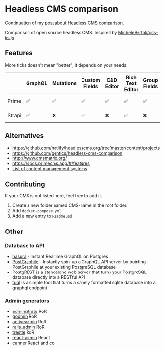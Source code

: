 # Headless CMS comparison

Continuation of my [post about Headless CMS comparison](https://dev.to/stereobooster/headless-graphql-cms-51id).

Comparison of open source headless CMS. Inspired by [MicheleBertoli/css-in-js](https://github.com/MicheleBertoli/css-in-js).

## Features

More ticks doesn't mean "better", it depends on your needs.

|        | GraphQL | Mutations | Custom Fields | D&D Editor | Rich Text Editor | Group Fields | Media Library | Image Manipulation | Image Crops | Asset CDN | Previews | Releases | Localization | Localized fields | Revision history | Webhooks |
| ------ | ------- | --------- | ------------- | ---------- | ---------------- | ------------ | ------------- | ------------------ | ----------- | --------- | -------- | -------- | ------------ | ---------------- | ---------------- | -------- |
| Prime  | ✅      | ✅        | ✅            | ✅         | ✅               | ✅           | 3rd-party     | 3rd-party          | ✅          | 3rd-party | ✅       | ✅       | ✅           | ❌               | ✅               | ✅       |
| Strapi | ✅      | ❌        | ✅            | ❌         | ✅               | ❌           | 3rd-party     | 3rd-party          | ❌          | 3rd-party | ❌       | ❌       | ❌           | ❌               | ❌               | ✅       |

## Alternatives

- https://github.com/netlify/headlesscms.org/tree/master/content/projects
- https://github.com/gentics/headless-cms-comparison
- http://www.cmsmatrix.org/
- https://docs.primecms.app/#/features
- [List of content management systems](https://en.wikipedia.org/wiki/List_of_content_management_systems)

## Contributing

If your CMS is not listed here, feel free to add it.

1. Create a new folder named CMS-name in the root folder.
2. Add `docker-compose.yml`
3. Add a new entry to `Readme.md`

## Other

### Database to API

- [hasura](https://hasura.io/) - Instant Realtime GraphQL on Postgres
- [PostGraphile](https://www.graphile.org/postgraphile/) - Instantly spin-up a GraphQL API server by pointing PostGraphile at your existing PostgreSQL database
- [PostgREST](http://postgrest.org) is a standalone web server that turns your PostgreSQL database directly into a RESTful API
- [tuql](https://github.com/bradleyboy/tuql) is a simple tool that turns a sanely formatted sqlite database into a graphql endpoint

### Admin generators

- [administrate](https://github.com/thoughtbot/administrate) RoR
- [godmin](https://github.com/varvet/godmin) RoR
- [activeadmin](https://github.com/activeadmin/activeadmin) RoR
- [rails_admin](https://github.com/sferik/rails_admin) RoR
- [trestle](https://github.com/TrestleAdmin/trestle) RoR
- [react-admin](https://github.com/marmelab/react-admin) React
- [canner](https://github.com/Canner/canner) React and co
